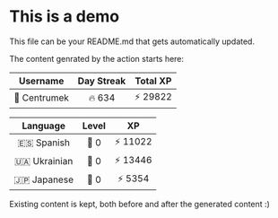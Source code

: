 # This is a demo

This file can be your README.md that gets automatically updated.

The content genrated by the action starts here:

<!--START_SECTION:duolingoStats-->
<!-- Automatically generated with https://github.com/centrumek/duolingo-readme-stats-->

| Username | Day Streak | Total XP |
|:---:|:---:|:---:|
| 👤 Centrumek | 🔥 634 | ⚡ 29822 |

| Language | Level | XP |
|:---:|:---:|:---:|
| 🇪🇸 Spanish | 👑 0 | ⚡ 11022 |
| 🇺🇦 Ukrainian | 👑 0 | ⚡ 13446 |
| 🇯🇵 Japanese | 👑 0 | ⚡ 5354 |

<!--END_SECTION:duolingoStats-->

Existing content is kept, both before and after the generated content :)
